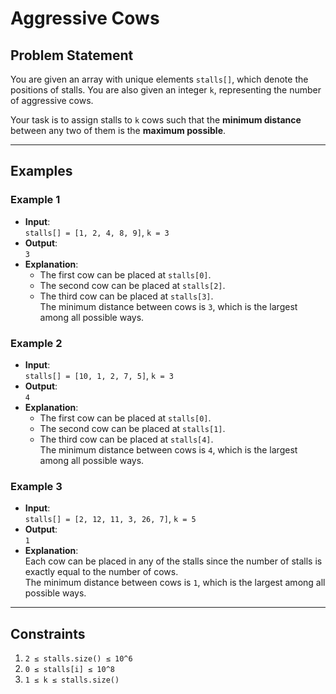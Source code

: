 # Aggressive Cows

## Problem Statement

You are given an array with unique elements `stalls[]`, which denote the positions of stalls. You are also given an integer `k`, representing the number of aggressive cows.  

Your task is to assign stalls to `k` cows such that the **minimum distance** between any two of them is the **maximum possible**.

---

## Examples

### Example 1
- **Input**:  
  `stalls[] = [1, 2, 4, 8, 9]`, `k = 3`
- **Output**:  
  `3`
- **Explanation**:  
  - The first cow can be placed at `stalls[0]`.  
  - The second cow can be placed at `stalls[2]`.  
  - The third cow can be placed at `stalls[3]`.  
  The minimum distance between cows is `3`, which is the largest among all possible ways.

### Example 2
- **Input**:  
  `stalls[] = [10, 1, 2, 7, 5]`, `k = 3`
- **Output**:  
  `4`
- **Explanation**:  
  - The first cow can be placed at `stalls[0]`.  
  - The second cow can be placed at `stalls[1]`.  
  - The third cow can be placed at `stalls[4]`.  
  The minimum distance between cows is `4`, which is the largest among all possible ways.

### Example 3
- **Input**:  
  `stalls[] = [2, 12, 11, 3, 26, 7]`, `k = 5`
- **Output**:  
  `1`
- **Explanation**:  
  Each cow can be placed in any of the stalls since the number of stalls is exactly equal to the number of cows.  
  The minimum distance between cows is `1`, which is the largest among all possible ways.

---

## Constraints
1. `2 ≤ stalls.size() ≤ 10^6`
2. `0 ≤ stalls[i] ≤ 10^8`
3. `1 ≤ k ≤ stalls.size()`
